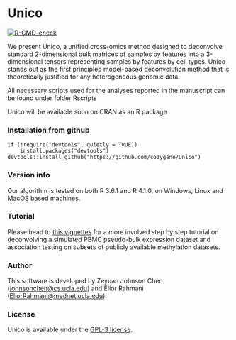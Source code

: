 # Unico
  <!-- badges: start -->
  [![R-CMD-check](https://github.com/cozygene/Unico/actions/workflows/R-CMD-check.yaml/badge.svg)](https://github.com/cozygene/Unico/actions/workflows/R-CMD-check.yaml)
  <!-- badges: end -->

We present Unico, a unified cross-omics method designed to deconvolve standard 2-dimensional bulk matrices of samples by features into a 3-dimensional tensors representing samples by features by cell types. Unico stands out as the first principled model-based deconvolution method that is theoretically justified for any heterogeneous genomic data.

All necessary scripts used for the analyses reported in the manuscript can be found under folder Rscripts

Unico will be available soon on CRAN as an R package

### Installation from github
```
if (!require("devtools", quietly = TRUE))
    install.packages("devtools")
devtools::install_github("https://github.com/cozygene/Unico")
```

### Version info
Our algorithm is tested on both R 3.6.1 and R 4.1.0, on Windows, Linux and MacOS based machines.

### Tutorial
Please head to <a href="https://cozygene.github.io/Unico/articles/Unico-Tutorial.html">this vignettes</a> for a more involved step by step tutorial on deconvolving a simulated PBMC pseudo-bulk expression dataset and association testing on subsets of publicly available methylation datasets.

### Author

This software is developed by Zeyuan Johnson Chen (johnsonchen@cs.ucla.edu) and Elior Rahmani (EliorRahmani@mednet.ucla.edu).

### License

Unico is available under the <a href="https://opensource.org/licenses/GPL-3.0" target="_blank">GPL-3 license</a>.
